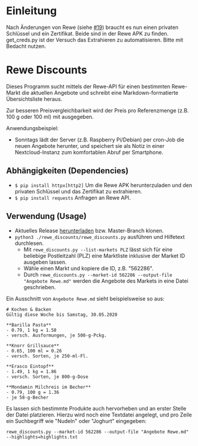 # Einleitung

Nach Änderungen von Rewe (siehe [#19](https://github.com/foo-git/rewe-discounts/issues/19)) braucht es nun einen privaten Schlüssel und ein Zertifikat. Beide sind in der Rewe APK zu finden. get_creds.py ist der Versuch das Extrahieren zu automatisieren. Bitte mit Bedacht nutzen.

# Rewe Discounts

Dieses Programm sucht mittels der Rewe-API für einen bestimmten Rewe-Markt die aktuellen
Angebote und schreibt eine Markdown-formatierte Übersichtsliste heraus.

Zur besseren Preisvergleichbarkeit wird der Preis pro Referenzmenge
(z.B. 100 g oder 100 ml) mit ausgegeben. 

Anwendungsbeispiel:
* Sonntags lädt der Server (z.B. Raspberry Pi/Debian) per cron-Job die
neuen Angebote herunter, und speichert sie als Notiz in einer Nextcloud-Instanz
zum komfortablen Abruf per Smartphone.

## Abhängigkeiten (Dependencies)
- `$ pip install httpx[http2]`  Um die Rewe APK herunterzuladen und den privaten Schlüssel und das Zertifikat zu extrahieren. 
- `$ pip install requests`   Anfragen an Rewe API.

## Verwendung (Usage)

* Aktuelles Release [herunterladen](https://github.com/foo-git/rewe-discounts/releases) bzw. Master-Branch klonen.
* `python3 ./rewe_discounts/rewe_discounts.py` ausführen und Hilfetext durchlesen.
    * Mit `rewe_discounts.py --list-markets PLZ` lässt sich für eine beliebige Postleitzahl (PLZ) eine Marktliste inklusive der Market ID ausgeben lassen.
    * Wähle einen Markt und kopiere die ID, z.B. "562286".
    * Durch `rewe_discounts.py --market-id 562286 --output-file "Angebote Rewe.md"` werden die Angebote des Markets in eine Datei geschrieben. 

Ein Ausschnitt von `Angebote Rewe.md` sieht beispielsweise so aus:
```
# Kochen & Backen
Gültig diese Woche bis Samstag, 30.05.2020

**Barilla Pasta**
- 0.79, 1 kg = 1.58
- versch. Ausformungen, je 500-g-Pckg.

**Knorr Grillsauce**
- 0.65, 100 ml = 0.26
- versch. Sorten, je 250-ml-Fl.

**Erasco Eintopf**
- 1.49, 1 kg = 1.86
- versch. Sorten, je 800-g-Dose

**Mondamin Milchreis im Becher**
- 0.79, 100 g = 1.36
- je 58-g-Becher
```

Es lassen sich bestimmte Produkte auch hervorheben und an erster Stelle der Datei platzieren.
Hierzu wird noch eine Textdatei angelegt, und pro Zeile ein Suchbegriff wie "Nudeln" oder "Joghurt" eingegeben:

`rewe_discounts.py --market-id 562286 --output-file "Angebote Rewe.md" --highlights=highlights.txt`
